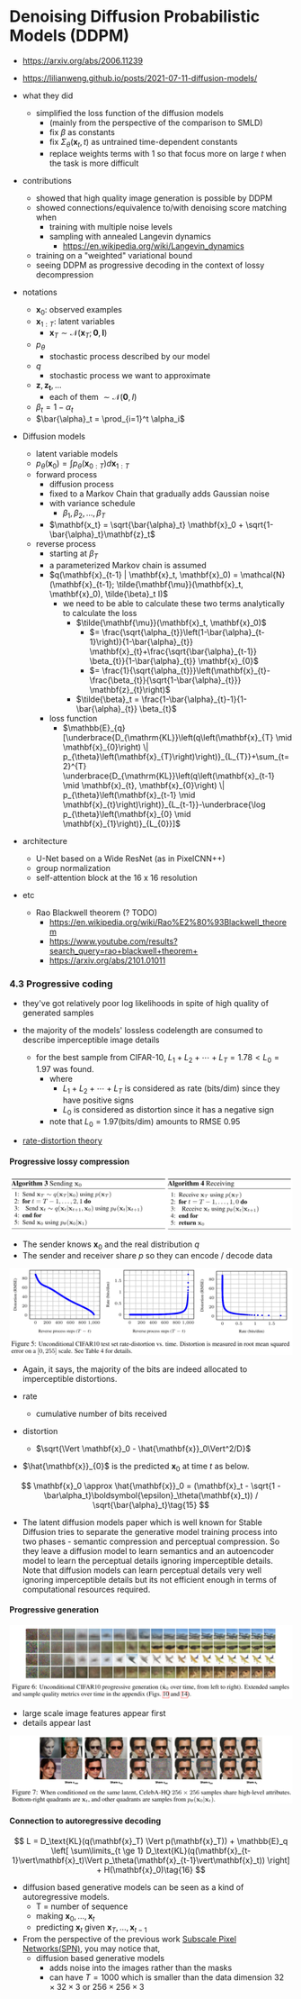 # Denoising Diffusion Probabilistic Models (DDPM)

- https://arxiv.org/abs/2006.11239
- https://lilianweng.github.io/posts/2021-07-11-diffusion-models/
- what they did
  - simplified the loss function of the diffusion models
    - (mainly from the perspective of the comparison to SMLD)
    - fix $\beta$ as constants
    - fix $\Sigma_\theta(\mathbf{x}_t, t)$ as untrained time-dependent constants
    - replace weights terms with 1 so that focus more on large $t$ when the task is more difficult
- contributions
  - showed that high quality image generation is possible by DDPM
  - showed connections/equivalence to/with denoising score matching when
    - training with multiple noise levels
    - sampling with annealed Langevin dynamics
      - https://en.wikipedia.org/wiki/Langevin_dynamics
  - training on a "weighted" variational bound
  - seeing DDPM as progressive decoding in the context of lossy decompression
- notations
  - $\mathbf{x}_0$: observed examples
  - $\mathbf{x}_{1:T}$: latent variables
    - $\mathbf{x}_T \sim \mathcal{N}(\mathbf{x}_T; \mathbf{0}, \mathbf{I})$
  - $p_\theta$
    - stochastic process described by our model
  - $q$
    - stochastic process we want to approximate
  - $\mathbf{z}, \mathbf{z_t}, ...$
    - each of them $\sim \mathcal{N}(\mathbf{0}, I)$
  - $\beta_t = 1 - \alpha_t$
  - $\bar{\alpha}_t = \prod_{i=1}^t \alpha_i$
- Diffusion models
  - latent variable models
  - $p_\theta(\mathbf{x}_0) = \int p_\theta (\mathbf{x}_{0:T}) d\mathbf{x}_{1:T}$
  - forward process
    - diffusion process
    - fixed to a Markov Chain that gradually adds Gaussian noise
    - with variance schedule
      - $\beta_1, \beta_2, ..., \beta_T$
    - $\mathbf{x_t} = \sqrt{\bar{\alpha}_t} \mathbf{x}_0 + \sqrt{1-\bar{\alpha}_t}\mathbf{z}_t$
  - reverse process
    - starting at $\beta_T$
    - a parameterized Markov chain is assumed
    - $q(\mathbf{x}_{t-1} | \mathbf{x}_t, \mathbf{x}_0) = \mathcal{N}(\mathbf{x}_{t-1}; \tilde{\mathbf{\mu}}(\mathbf{x}_t, \mathbf{x}_0), \tilde{\beta}_t I)$
      - we need to be able to calculate these two terms analytically to calculate the loss
        - $\tilde{\mathbf{\mu}}(\mathbf{x}_t, \mathbf{x}_0)$
          - $= \frac{\sqrt{\alpha_{t}}\left(1-\bar{\alpha}_{t-1}\right)}{1-\bar{\alpha}_{t}} \mathbf{x}_{t}+\frac{\sqrt{\bar{\alpha}_{t-1}} \beta_{t}}{1-\bar{\alpha}_{t}} \mathbf{x}_{0}$
          - $= \frac{1}{\sqrt{\alpha_{t}}}\left(\mathbf{x}_{t}-\frac{\beta_{t}}{\sqrt{1-\bar{\alpha}_{t}}} \mathbf{z}_{t}\right)$
        - $\tilde{\beta}_t = \frac{1-\bar{\alpha}_{t}-1}{1-\bar{\alpha}_{t}} \beta_{t}$
    - loss function
      - $\mathbb{E}_{q}[\underbrace{D_{\mathrm{KL}}\left(q\left(\mathbf{x}_{T} \mid \mathbf{x}_{0}\right) \| p_{\theta}\left(\mathbf{x}_{T}\right)\right)}_{L_{T}}+\sum_{t=2}^{T} \underbrace{D_{\mathrm{KL}}\left(q\left(\mathbf{x}_{t-1} \mid \mathbf{x}_{t}, \mathbf{x}_{0}\right) \| p_{\theta}\left(\mathbf{x}_{t-1} \mid \mathbf{x}_{t}\right)\right)}_{L_{t-1}}-\underbrace{\log p_{\theta}\left(\mathbf{x}_{0} \mid \mathbf{x}_{1}\right)}_{L_{0}}]$
- architecture
  - U-Net based on a Wide ResNet (as in PixelCNN++)
  - group normalization
  - self-attention block at the 16 x 16 resolution

- etc
  - Rao Blackwell theorem (? TODO)
    - https://en.wikipedia.org/wiki/Rao%E2%80%93Blackwell_theorem
    - https://www.youtube.com/results?search_query=rao+blackwell+theorem+
    - https://arxiv.org/abs/2101.01011





### 4.3 Progressive coding

- they've got relatively poor log likelihoods in spite of high quality of generated samples

- the majority of the models' lossless codelength are consumed to describe imperceptible image details
  - for the best sample from CIFAR-10, $L_1 + L_2 + \cdots + L_T = 1.78 < L_0 = 1.97$ was found.
    - where
      - $L_1 + L_2 + \cdots + L_T$ is considered as rate (bits/dim) since they have positive signs
      - $L_0$ is considered as distortion since it has a negative sign
    - note that $L_0 = 1.97 \text{(bits/dim)}$ amounts to RMSE 0.95

- [rate-distortion theory](../information-theory.md#rate-distortion-theory)

#### Progressive lossy compression

![image-20221210235714877](./assets/image-20221210235714877.png)

- The sender knows $\mathbf{x}_0$ and the real distribution $q$
- The sender and receiver share $p$ so they can encode / decode data



![image-20221211003153985](./assets/image-20221211003153985.png)

- Again, it says, the majority of the bits are indeed allocated to imperceptible distortions.

- rate

  - cumulative number of bits received

- distortion

  - $\sqrt{\Vert \mathbf{x}_0 - \hat{\mathbf{x}}_0\Vert^2/D}$
  
- $\hat{\mathbf{x}}_{0}$ is the predicted $\mathbf{x}_{0}$ at time $t$ as below.

$$
\mathbf{x}_0 \approx \hat{\mathbf{x}}_0 = (\mathbf{x}_t - \sqrt{1 - \bar\alpha_t}\boldsymbol{\epsilon}_\theta(\mathbf{x}_t)) / \sqrt{\bar{\alpha}_t}\tag{15}
$$

- The latent diffusion models paper which is well known for Stable Diffusion tries to separate the generative model training process into two phases - semantic compression and perceptual compression. So they leave a diffusion model to learn semantics and an autoencoder model to learn the perceptual details ignoring imperceptible details. Note that diffusion models can learn perceptual details very well ignoring imperceptible details but its not efficient enough in terms of computational resources required.

#### Progressive generation

![image-20221211004637122](./assets/image-20221211004637122.png)

- large scale image features appear first
- details appear last

![image-20221211004653452](./assets/image-20221211004653452.png)

#### Connection to autoregressive decoding

$$
L = D_\text{KL}(q(\mathbf{x}_T) \Vert p(\mathbf{x}_T)) + \mathbb{E}_q \left[ \sum\limits_{t \ge 1} D_\text{KL}(q(\mathbf{x}_{t-1}\vert\mathbf{x}_t)\Vert p_\theta(\mathbf{x}_{t-1}\vert\mathbf{x}_t)) \right] + H(\mathbf{x}_0)\tag{16}
$$

- diffusion based generative models can be seen as a kind of autoregressive models.
  - T = number of sequence
  - making $\mathbf{x}_0,...,\mathbf{x}_t$
  - predicting $\mathbf{x}_t$ given $\mathbf{x}_T, ..., \mathbf{x}_{t-1}$
- From the perspective of the previous work [Subscale Pixel Networks(SPN)](https://arxiv.org/abs/1812.01608), you may notice that,
  - diffusion based generative models
    - adds noise into the images rather than the masks
    - can have $T=1000$ which is smaller than the data dimension $32\times32\times3$ or $256 \times 256 \times 3$

